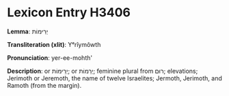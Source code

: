 # Lexicon Entry H3406

**Lemma**: יְרִימוֹת

**Transliteration (xlit)**: Yᵉrîymôwth

**Pronunciation**: yer-ee-mohth'

**Description**:
or יְרֵימוֹת; or יְרֵמוֹת; feminine plural from רוּם; elevations; Jerimoth or Jeremoth, the name of twelve Israelites; Jermoth, Jerimoth, and Ramoth (from the margin).
